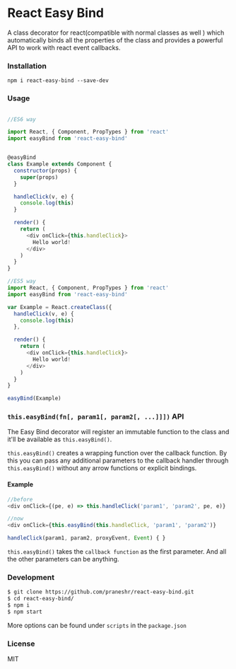 # React Easy Bind

A class decorator for react(compatible with normal classes as well ) which automatically binds all the properties of the class and provides a powerful API to work with react event callbacks.


### Installation
```
npm i react-easy-bind --save-dev
```

### Usage
``` javascript

//ES6 way

import React, { Component, PropTypes } from 'react'
import easyBind from 'react-easy-bind'


@easyBind
class Example extends Component {
  constructor(props) {
    super(props)
  }

  handleClick(v, e) {
    console.log(this)
  }

  render() {
    return (
      <div onClick={this.handleClick}>
        Hello world!
      </div>
    )
  }
}

//ES5 way
import React, { Component, PropTypes } from 'react'
import easyBind from 'react-easy-bind'

var Example = React.createClass({
  handleClick(v, e) {
    console.log(this)
  },

  render() {
    return (
      <div onClick={this.handleClick}>
        Hello world!
      </div>
    )
  }
}

easyBind(Example)
```

### `this.easyBind(fn[, param1[, param2[, ...]]])` API

The Easy Bind decorator will register an immutable function to the class and it'll be available as `this.easyBind()`.

`this.easyBind()` creates a wrapping function over the callback function. By this you can pass any additional parameters to the callback handler through `this.easyBind()` without any arrow functions or explicit bindings.

#### Example
``` javascript
//before
<div onClick={(pe, e) => this.handleClick('param1', 'param2', pe, e)}

//now
<div onClick={this.easyBind(this.handleClick, 'param1', 'param2')}

handleClick(param1, param2, proxyEvent, Event) { }
```
`this.easyBind()` takes the `callback function` as the first parameter. And all the other parameters can be anything.

### Development

``` bash
$ git clone https://github.com/praneshr/react-easy-bind.git
$ cd react-easy-bind/
$ npm i
$ npm start
```
More options can be found under `scripts` in the `package.json`

### License

MIT
